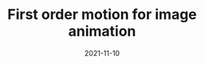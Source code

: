 ---
title: "First order motion for image animation"
link: "https://github.com/AliaksandrSiarohin/first-order-model"
type: link
description: "AI model that can animate a static image from a video. Try the Colab demo for some seriously cursed results."
date: 2021-11-10
---